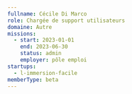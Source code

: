 ```yaml
---
fullname: Cécile Di Marco
role: Chargée de support utilisateurs
domaine: Autre
missions:
  - start: 2023-01-01
    end: 2023-06-30
    status: admin
    employer: pôle emploi
startups:
  - l-immersion-facile
memberType: beta
---
```


